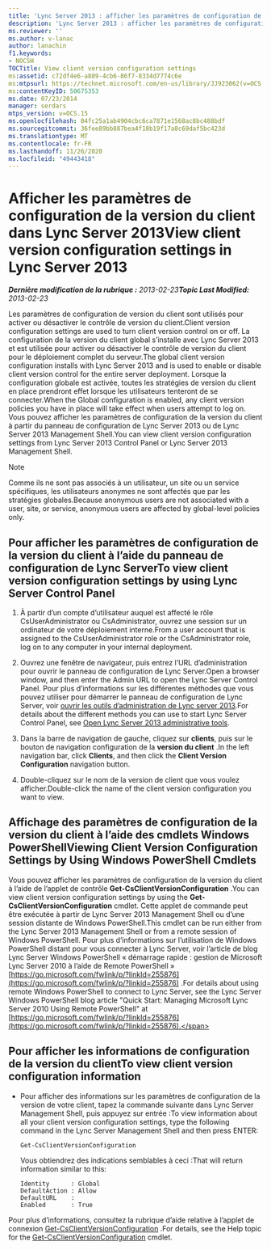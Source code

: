 ```yaml
---
title: 'Lync Server 2013 : afficher les paramètres de configuration de la version du client'
description: 'Lync Server 2013 : afficher les paramètres de configuration de la version du client.'
ms.reviewer: ''
ms.author: v-lanac
author: lanachin
f1.keywords:
- NOCSH
TOCTitle: View client version configuration settings
ms:assetid: c72df4e6-a889-4cb6-86f7-8334d7774c6e
ms:mtpsurl: https://technet.microsoft.com/en-us/library/JJ923062(v=OCS.15)
ms:contentKeyID: 50675353
ms.date: 07/23/2014
manager: serdars
mtps_version: v=OCS.15
ms.openlocfilehash: 04fc25a1ab4904cbc6ca7871e1568ac8bc488bdf
ms.sourcegitcommit: 36fee89bb887bea4f18b19f17a8c69daf5bc423d
ms.translationtype: MT
ms.contentlocale: fr-FR
ms.lasthandoff: 11/26/2020
ms.locfileid: "49443418"
---
```

# <a name="view-client-version-configuration-settings-in-lync-server-2013"></a><span data-ttu-id="80166-103">Afficher les paramètres de configuration de la version du client dans Lync Server 2013</span><span class="sxs-lookup"><span data-stu-id="80166-103">View client version configuration settings in Lync Server 2013</span></span>

<div data-xmlns="http://www.w3.org/1999/xhtml">

<div class="topic" data-xmlns="http://www.w3.org/1999/xhtml" data-msxsl="urn:schemas-microsoft-com:xslt" data-cs="https://msdn.microsoft.com/">

<div data-asp="https://msdn2.microsoft.com/asp">



</div>

<div id="mainSection">

<div id="mainBody"><span data-ttu-id="80166-104">

<span> </span></span><span class="sxs-lookup"><span data-stu-id="80166-104">

<span> </span></span></span>

<span data-ttu-id="80166-105">_**Dernière modification de la rubrique :** 2013-02-23_</span><span class="sxs-lookup"><span data-stu-id="80166-105">_**Topic Last Modified:** 2013-02-23_</span></span>

<span data-ttu-id="80166-106">Les paramètres de configuration de version du client sont utilisés pour activer ou désactiver le contrôle de version du client.</span><span class="sxs-lookup"><span data-stu-id="80166-106">Client version configuration settings are used to turn client version control on or off.</span></span> <span data-ttu-id="80166-107">La configuration de la version du client global s’installe avec Lync Server 2013 et est utilisée pour activer ou désactiver le contrôle de version du client pour le déploiement complet du serveur.</span><span class="sxs-lookup"><span data-stu-id="80166-107">The global client version configuration installs with Lync Server 2013 and is used to enable or disable client version control for the entire server deployment.</span></span> <span data-ttu-id="80166-108">Lorsque la configuration globale est activée, toutes les stratégies de version du client en place prendront effet lorsque les utilisateurs tenteront de se connecter.</span><span class="sxs-lookup"><span data-stu-id="80166-108">When the Global configuration is enabled, any client version policies you have in place will take effect when users attempt to log on.</span></span> <span data-ttu-id="80166-109">Vous pouvez afficher les paramètres de configuration de la version du client à partir du panneau de configuration de Lync Server 2013 ou de Lync Server 2013 Management Shell.</span><span class="sxs-lookup"><span data-stu-id="80166-109">You can view client version configuration settings from Lync Server 2013 Control Panel or Lync Server 2013 Management Shell.</span></span>

<div>


> [!NOTE]  
> <span data-ttu-id="80166-110">Comme ils ne sont pas associés à un utilisateur, un site ou un service spécifiques, les utilisateurs anonymes ne sont affectés que par les stratégies globales.</span><span class="sxs-lookup"><span data-stu-id="80166-110">Because anonymous users are not associated with a user, site, or service, anonymous users are affected by global-level policies only.</span></span>



</div>

<div>

## <a name="to-view-client-version-configuration-settings-by-using-lync-server-control-panel"></a><span data-ttu-id="80166-111">Pour afficher les paramètres de configuration de la version du client à l’aide du panneau de configuration de Lync Server</span><span class="sxs-lookup"><span data-stu-id="80166-111">To view client version configuration settings by using Lync Server Control Panel</span></span>

1.  <span data-ttu-id="80166-112">À partir d’un compte d’utilisateur auquel est affecté le rôle CsUserAdministrator ou CsAdministrator, ouvrez une session sur un ordinateur de votre déploiement interne.</span><span class="sxs-lookup"><span data-stu-id="80166-112">From a user account that is assigned to the CsUserAdministrator role or the CsAdministrator role, log on to any computer in your internal deployment.</span></span>

2.  <span data-ttu-id="80166-113">Ouvrez une fenêtre de navigateur, puis entrez l’URL d’administration pour ouvrir le panneau de configuration de Lync Server.</span><span class="sxs-lookup"><span data-stu-id="80166-113">Open a browser window, and then enter the Admin URL to open the Lync Server Control Panel.</span></span> <span data-ttu-id="80166-114">Pour plus d’informations sur les différentes méthodes que vous pouvez utiliser pour démarrer le panneau de configuration de Lync Server, voir [ouvrir les outils d’administration de Lync server 2013](lync-server-2013-open-lync-server-administrative-tools.md).</span><span class="sxs-lookup"><span data-stu-id="80166-114">For details about the different methods you can use to start Lync Server Control Panel, see [Open Lync Server 2013 administrative tools](lync-server-2013-open-lync-server-administrative-tools.md).</span></span>

3.  <span data-ttu-id="80166-115">Dans la barre de navigation de gauche, cliquez sur **clients**, puis sur le bouton de navigation configuration de la **version du client** .</span><span class="sxs-lookup"><span data-stu-id="80166-115">In the left navigation bar, click **Clients**, and then click the **Client Version Configuration** navigation button.</span></span>

4.  <span data-ttu-id="80166-116">Double-cliquez sur le nom de la version de client que vous voulez afficher.</span><span class="sxs-lookup"><span data-stu-id="80166-116">Double-click the name of the client version configuration you want to view.</span></span>

</div>

<div>

## <a name="viewing-client-version-configuration-settings-by-using-windows-powershell-cmdlets"></a><span data-ttu-id="80166-117">Affichage des paramètres de configuration de la version du client à l’aide des cmdlets Windows PowerShell</span><span class="sxs-lookup"><span data-stu-id="80166-117">Viewing Client Version Configuration Settings by Using Windows PowerShell Cmdlets</span></span>

<span data-ttu-id="80166-118">Vous pouvez afficher les paramètres de configuration de la version du client à l’aide de l’applet de contrôle **Get-CsClientVersionConfiguration** .</span><span class="sxs-lookup"><span data-stu-id="80166-118">You can view client version configuration settings by using the **Get-CsClientVersionConfiguration** cmdlet.</span></span> <span data-ttu-id="80166-119">Cette applet de commande peut être exécutée à partir de Lync Server 2013 Management Shell ou d’une session distante de Windows PowerShell.</span><span class="sxs-lookup"><span data-stu-id="80166-119">This cmdlet can be run either from the Lync Server 2013 Management Shell or from a remote session of Windows PowerShell.</span></span> <span data-ttu-id="80166-120">Pour plus d’informations sur l’utilisation de Windows PowerShell distant pour vous connecter à Lync Server, voir l’article de blog Lync Server Windows PowerShell « démarrage rapide : gestion de Microsoft Lync Server 2010 à l’aide de Remote PowerShell » [https://go.microsoft.com/fwlink/p/?linkId=255876](https://go.microsoft.com/fwlink/p/?linkid=255876) .</span><span class="sxs-lookup"><span data-stu-id="80166-120">For details about using remote Windows PowerShell to connect to Lync Server, see the Lync Server Windows PowerShell blog article "Quick Start: Managing Microsoft Lync Server 2010 Using Remote PowerShell" at [https://go.microsoft.com/fwlink/p/?linkId=255876](https://go.microsoft.com/fwlink/p/?linkid=255876).</span></span>

<div>

## <a name="to-view-client-version-configuration-information"></a><span data-ttu-id="80166-121">Pour afficher les informations de configuration de la version du client</span><span class="sxs-lookup"><span data-stu-id="80166-121">To view client version configuration information</span></span>

  - <span data-ttu-id="80166-122">Pour afficher des informations sur les paramètres de configuration de la version de votre client, tapez la commande suivante dans Lync Server Management Shell, puis appuyez sur entrée :</span><span class="sxs-lookup"><span data-stu-id="80166-122">To view information about all your client version configuration settings, type the following command in the Lync Server Management Shell and then press ENTER:</span></span>
    
        Get-CsClientVersionConfiguration
    
    <span data-ttu-id="80166-123">Vous obtiendrez des indications semblables à ceci :</span><span class="sxs-lookup"><span data-stu-id="80166-123">That will return information similar to this:</span></span>
    
        Identity      : Global
        DefaultAction : Allow
        DefaultURL    :
        Enabled       : True

</div>

<span data-ttu-id="80166-124">Pour plus d’informations, consultez la rubrique d’aide relative à l’applet de connexion [Get-CsClientVersionConfiguration](https://docs.microsoft.com/powershell/module/skype/Get-CsClientVersionConfiguration) .</span><span class="sxs-lookup"><span data-stu-id="80166-124">For details, see the Help topic for the [Get-CsClientVersionConfiguration](https://docs.microsoft.com/powershell/module/skype/Get-CsClientVersionConfiguration) cmdlet.</span></span>

<span data-ttu-id="80166-125"></div>

</div>

<span> </span>

</div>

</div>

</span><span class="sxs-lookup"><span data-stu-id="80166-125"></div>

</div>

<span> </span>

</div>

</div>

</span></span></div>

